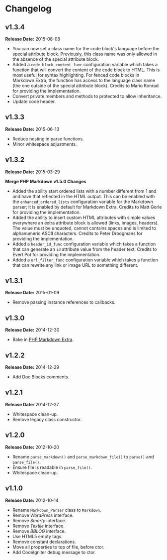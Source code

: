 # Changelog

## v1.3.4

**Release Date:** 2015-08-08

- You can now set a class name for the code block's language before the special
  attribute block. Previously, this class name was only allowed in the absence
  of the special attribute block.
- Added a `code_block_content_func` configuration variable which takes a
  function that will convert the content of the code block to HTML. This is most
  useful for syntax highlighting. For fenced code blocks in Markdown Extra, the
  function has access to the language class name (the one outside of the special
  attribute block). Credits to Mario Konrad for providing the implementation.
- Convert private members and methods to protected to allow inheritance.
- Update code header.

## v1.3.3

**Release Date:** 2015-06-13

- Reduce nesting in parse functions.
- Minor whitespace adjustments.

## v1.3.2

**Release Date:** 2015-03-29

**Merge PHP Markdown v1.5.0 Changes**

- Added the ability start ordered lists with a number different from 1 and and
  have that reflected in the HTML output. This can be enabled with the
  `enhanced_ordered_lists` configuration variable for the Markdown parser; it
  is enabled by default for Markdown Extra. Credits to Matt Gorle for
  providing the implementation.
- Added the ability to insert custom HTML attributes with simple values
  everywhere an extra attribute block is allowed (links, images, headers). The
  value must be unquoted, cannot contains spaces and is limited to
  alphanumeric ASCII characters. Credits to Peter Droogmans for providing the
  implementation.
- Added a `header_id_func` configuration variable which takes a function that
  can generate an `id` attribute value from the header text. Credits to Evert
  Pot for providing the implementation.
- Added a `url_filter_func` configuration variable which takes a function that
  can rewrite any link or image URL to something different.

## v1.3.1

**Release Date:** 2015-01-09

- Remove passing instance references to callbacks.

## v1.3.0

**Release Date:** 2014-12-30

- Bake in [PHP Markdown Extra](https://michelf.ca/projects/php-markdown/extra/).

## v1.2.2

**Release Date:** 2014-12-29

- Add Doc Blocks comments.

## v1.2.1

**Release Date:** 2014-12-27

- Whitespace clean-up.
- Remove legacy class constructor.

## v1.2.0

**Release Date:** 2012-10-20

- Rename `parse_markdown()` and `parse_markdown_file()` to `parse()` and `parse_file()`.
- Ensure file is readable in `parse_file()`.
- Whitespace clean-up.

## v1.1.0

**Release Date:** 2012-10-14

- Rename `Markdown_Parser` class to `Markdown`.
- Remove *WordPress* interface.
- Remove *Smarty* interface.
- Remove *Textile* interface.
- Remove *BBLOG* interface.
- Use HTML5 empty tags.
- Remove constant declarations.
- Move all properties to top of file, before ctor.
- Add CodeIgniter debug message to ctor.
